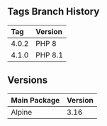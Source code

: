 ## Tags Branch History

Tag          | Version
:------------|:----------
 4.0.2       | PHP 8
 4.1.0       | PHP 8.1
 
## Versions

Main Package  | Version
:-------------|:----------
 Alpine       | 3.16
